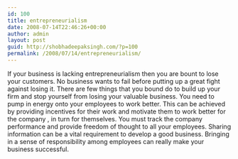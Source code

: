 ```yaml
---
id: 100
title: entrepreneurialism
date: 2008-07-14T22:46:26+00:00
author: admin
layout: post
guid: http://shobhadeepaksingh.com/?p=100
permalink: /2008/07/14/entrepreneurialism/
---
```

If your business is lacking entrepreneurialism then you are bount to lose your customers. No business wants to fail before putting up a great fight against losing it. There are few things that you bound do to build up your firm and stop yourself from losing your valuable business. You need to pump in energy onto your employees to work better. This can be achieved by providing incentives for their work and motivate them to work better for the company , in turn for themselves. You must track the company performance and provide freedom of thought to all your employees. Sharing information can be a vital requirement to develop a good business. Bringing in a sense of responsibility among employees can really make your business successful.